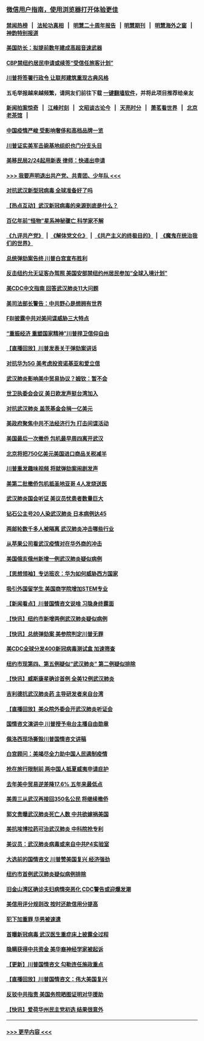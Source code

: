 ### [微信用户指南，使用浏览器打开体验更佳](https://github.com/gfw-breaker/banned-news1/blob/master/indexes/wechat-guide.md?t=0)
#### [禁闻热榜](热点新闻.md?t=0)  &nbsp;&nbsp;|&nbsp;&nbsp; [法轮功真相](https://github.com/gfw-breaker/truth/blob/master/README.md?t=0) &nbsp;&nbsp;|&nbsp;&nbsp; [明慧二十周年报告](https://github.com/gfw-breaker/mh-reports/blob/master/README.md?t=0) &nbsp;&nbsp;|&nbsp;&nbsp;[明慧期刊](https://github.com/gfw-breaker/mh-qikan) &nbsp;&nbsp;|&nbsp;&nbsp; [明慧海外之窗](https://github.com/gfw-breaker/mh-news/blob/master/README.md?t=0) &nbsp;&nbsp;|&nbsp;&nbsp; [神韵特别报道](https://github.com/gfw-breaker/mh-news/blob/master/shenyun.md?t=0)
#### [美国防长：拟提前数年建成高超音速武器](../pages/nsc412/n11850959.md?t=02071811) 
#### [CBP禁纽约居民申请或续签“受信任旅客计划”](../pages/nsc412/n11850857.md?t=02071811) 
#### [川普将签署行政令 让联邦建筑重现古典风格](../pages/nsc412/n11850654.md?t=02071811) 
#### 五毛举报越来越频繁，请网友们前往下载 [一键翻墙软件](https://github.com/gfw-breaker/ssr-accounts)，并将此项目推荐给亲友
#### [新闻拍案惊奇](https://github.com/gfw-breaker/banned-news1/blob/master/pages/link4.md) &nbsp;&nbsp;|&nbsp;&nbsp; [江峰时刻](https://github.com/gfw-breaker/banned-news1/blob/master/pages/link4.md) &nbsp;&nbsp;|&nbsp;&nbsp; [文昭谈古论今](https://github.com/gfw-breaker/banned-news1/blob/master/pages/link4.md) &nbsp;&nbsp;|&nbsp;&nbsp; [天亮时分](https://github.com/gfw-breaker/banned-news1/blob/master/pages/link4.md) &nbsp;&nbsp;|&nbsp;&nbsp; [萧茗看世界](https://github.com/gfw-breaker/banned-news1/blob/master/pages/link4.md) &nbsp;&nbsp;|&nbsp;&nbsp; [北京老茶馆](https://github.com/gfw-breaker/banned-news1/blob/master/pages/link4.md) &nbsp;&nbsp;|&nbsp;&nbsp; 
#### [中国疫情严峻 受影响奢侈和高档品牌一览](../pages/nsc412/n11850319.md?t=02071811) 
#### [川普证实美军击毙基地组织也门分支头目](../pages/nsc412/n11850383.md?t=02071811) 
#### [美移民局2/24起用新表 律师：快递出申请](../pages/nsc412/n11848220.md?t=02071811) 
#### [>>> 我要声明退出共产党、共青团、少年队 <<<](https://github.com/begood0513/goodnews/blob/master/quit/letter.md) 
#### [对抗武汉新型冠病毒 全球准备好了吗](../pages/nsc412/n11850142.md?t=02071811) 
#### [【热点互动】武汉新冠病毒的来源到底是什么？](../pages/nsc412/n11849749.md?t=02071811) 
#### [百亿年前“怪物”星系神秘骤亡 科学家不解](../pages/nsc412/n11849863.md?t=02071811) 
#### [《九评共产党》](https://github.com/begood0513/9ping.md/blob/master/README.md) &nbsp;|&nbsp; [《解体党文化》](../../../../jtdwh.md/blob/master/README.md)  &nbsp;|&nbsp; [《共产主义的终极目的》](../../../../gczydzjmd.md/blob/master/README.md) &nbsp;|&nbsp; [《魔鬼在统治我们的世界》](../../../../mgztzwmdsj.md/blob/master/README.md) 
#### [总统弹劾案告终 川普白宫宣布胜利](../pages/nsc412/n11849985.md?t=02071811) 
#### [反击纽约允无证客办驾照  美国安部禁纽约州居民参加“全球入境计划”](../pages/nsc412/n11849828.md?t=02071811) 
#### [美CDC中文指南 回答武汉肺炎11大问题](../pages/nsc412/n11849703.md?t=02071811) 
#### [美司法部长警告：中共野心是想拥有世界](../pages/nsc412/n11849769.md?t=02071811) 
#### [FBI披露中共对美间谍威胁三大特点](../pages/nsc412/n11849700.md?t=02071811) 
#### [“重振经济 重塑国家精神”川普捍卫信仰自由](../pages/nsc412/n11849641.md?t=02071811) 
#### [【直播回放】川普发表关于弹劾案讲话](../pages/nsc412/n11849472.md?t=02071811) 
#### [对抗华为5G 美考虑投资诺基亚和爱立信](../pages/nsc412/n11849510.md?t=02071811) 
#### [武汉肺炎影响美中贸易协议？姆钦：暂不会](../pages/nsc412/n11849497.md?t=02071811) 
#### [世卫执委会会议 美日欧发声挺台湾加入](../pages/nsc412/n11849433.md?t=02071811) 
#### [对抗武汉肺炎 盖茨基金会捐一亿美元](../pages/nsc412/n11848953.md?t=02071811) 
#### [美政府聚焦中共不法经济行为 打击间谍活动](../pages/nsc412/n11849322.md?t=02071811) 
#### [美国最后一次撤侨 包机最早周四离开武汉](../pages/nsc412/n11849395.md?t=02071811) 
#### [北京将把750亿美元美国进口商品关税减半](../pages/nsc412/n11848896.md?t=02071811) 
#### [川普重发趣味视频 将就弹劾案闹剧发声](../pages/nsc412/n11848715.md?t=02071811) 
#### [美第二批撤侨包机抵圣地亚哥 4人发烧送医](../pages/nsc412/n11847923.md?t=02071811) 
#### [武汉肺炎国会听证 美议员忧患者数量巨大](../pages/nsc412/n11844851.md?t=02071811) 
#### [钻石公主号20人染武汉肺炎 日本病例达45](../pages/nsc412/n11847823.md?t=02071811) 
#### [两邮轮数千多人被隔离 武汉肺炎冲击哪些行业](../pages/nsc412/n11847456.md?t=02071811) 
#### [从苹果公司看武汉疫情对在华外商的冲击](../pages/nsc412/n11847586.md?t=02071811) 
#### [美国俄亥俄州新增一例武汉肺炎疑似病例](../pages/nsc412/n11847714.md?t=02071811) 
#### [【思想领袖】专访班农：华为如何威胁西方国家](../pages/nsc412/n11847306.md?t=02071811) 
#### [吸引外国留学生 美国商学院增加STEM专业](../pages/nsc412/n11847417.md?t=02071811) 
#### [【新闻看点】川普国情咨文说啥 习隐身终露面](../pages/nsc412/n11847016.md?t=02071811) 
#### [【快讯】纽约市新增两例武汉肺炎疑似病例](../pages/nsc412/n11847250.md?t=02071811) 
#### [【快讯】总统弹劾案 美参院判定川普无罪](../pages/nsc412/n11847316.md?t=02071811) 
#### [美CDC全球分发400新冠病毒测试盒 加速筛查](../pages/nsc412/n11847260.md?t=02071811) 
#### [纽约市现第四、第五例疑似“武汉肺炎”   第二例疑似排除](../pages/nsc412/n11847332.md?t=02071811) 
#### [【快讯】威斯康星确诊首例 全美12例武汉肺炎](../pages/nsc412/n11847162.md?t=02071811) 
#### [吉利德抗武汉肺炎药 主导研发者来自台湾](../pages/nsc412/n11847064.md?t=02071811) 
#### [【直播回放】美众院外委会开武汉肺炎听证会](../pages/nsc412/n11846727.md?t=02071811) 
#### [国情咨文演讲中 川普授予电台主播自由勋章](../pages/nsc412/n11846815.md?t=02071811) 
#### [佩洛西现场撕毁川普国情咨文讲稿](../pages/nsc412/n11846724.md?t=02071811) 
#### [白宫顾问：美竭尽全力助中国人民遏制疫情](../pages/nsc412/n11846756.md?t=02071811) 
#### [抢在旅行限制前 两中国人抵夏威夷申请庇护](../pages/nsc412/n11846866.md?t=02071811) 
#### [去年美中贸易逆差降17.6% 五年来最低点](../pages/nsc412/n11846755.md?t=02071811) 
#### [美周三从武汉再接回350名公民 将继续撤侨](../pages/nsc412/n11846705.md?t=02071811) 
#### [郭文贵曝武汉肺炎死亡人数 中共欲嫁祸美国](../pages/nsc412/n11846240.md?t=02071811) 
#### [美抗埃博拉药可治武汉肺炎 中科院抢专利](../pages/nsc412/n11846409.md?t=02071811) 
#### [美议员：武汉肺炎病毒或来自中共P4实验室](../pages/nsc412/n11846043.md?t=02071811) 
#### [大选前的国情咨文 川普赞美国复兴 经济强劲](../pages/nsc412/n11845526.md?t=02071811) 
#### [纽约市首例武汉肺炎疑似病例排除](../pages/nsc412/n11844989.md?t=02071811) 
#### [旧金山湾区确诊夫妇病情突恶化 CDC警告或迎爆发潮](../pages/nsc412/n11845730.md?t=02071811) 
#### [美信用评分规则改  按时还款信用分提高](../pages/nsc412/n11845488.md?t=02071811) 
#### [犯下加重罪 华男被速遣](../pages/nsc412/n11845476.md?t=02071811) 
#### [首曝新冠病毒 武汉医生重症床上披露全过程](../pages/nsc412/n11845150.md?t=02071811) 
#### [隐瞒获得中共资金 美华裔神经学家被起诉](../pages/nsc412/n11844879.md?t=02071811) 
#### [【更新】川普国情咨文 勾勒连任施政重点](../pages/nsc412/n11845223.md?t=02071811) 
#### [【直播回放】川普国情咨文：伟大美国复兴](../pages/nsc412/n11842079.md?t=02071811) 
#### [反驳中共指责 美国务院晒图证明对华援助](../pages/nsc412/n11844859.md?t=02071811) 
#### [【快讯】爱荷华州民主党初选 结果很意外](../pages/nsc412/n11844878.md?t=02071811) 

----
#### [ >>> 更早内容 <<< ](../indexes/nsc412-earlier.md)
